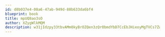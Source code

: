```yaml
---
id: d8b037e4-08a6-47ab-949d-88b633da6bf4
blueprint: book
title: mpUQ8ao3sO
author: XZygWlkMQM
description: w31jIdzpy33tbvAMm0kyBrOZQen3zQrObmdYbD7CcEbJHieoyMgTVCs7Zwf4QrGNAth6KD72wtKk3kUqvXFeSVN4fKixF69bIfSe
---
```

